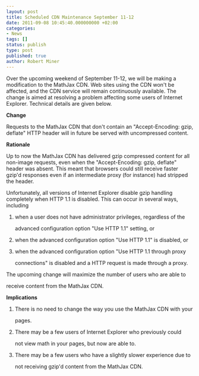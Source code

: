 ```yaml
---
layout: post
title: Scheduled CDN Maintenance September 11-12
date: 2011-09-08 10:45:40.000000000 +02:00
categories:
- News
tags: []
status: publish
type: post
published: true
author: Robert Miner
---
```


Over the upcoming weekend of September 11-12, we will be making a modification to the MathJax CDN.  Web sites using the CDN won't be affected, and the CDN service will remain continuously available.  The change is aimed at resolving a problem affecting some users of Internet Explorer.  Technical details are given below.

**Change**

Requests to the MathJax CDN that don't contain an "Accept-Encoding: gzip, deflate" HTTP header will in future be served with uncompressed content.

**Rationale**

Up to now the MathJax CDN has delivered gzip compressed content for all non-image requests, even when the "Accept-Encoding: gzip, deflate" header was absent. This meant that browsers could still receive faster gzip'd responses even if an intermediate proxy (for instance) had stripped the header.

Unfortunately, all versions of Internet Explorer disable gzip handling completely when HTTP 1.1 is disabled. This can occur in several ways, including

1.  when a user does not have administrator privileges, regardless of the

    advanced configuration option "Use HTTP 1.1" setting, or
2.  when the advanced configuration option "Use HTTP 1.1" is disabled, or
3.  when the advanced configuration option "Use HTTP 1.1 through proxy

    connections" is disabled and a HTTP request is made through a proxy.

The upcoming change will maximize the number of users who are able to

receive content from the MathJax CDN.

**Implications**

1.  There is no need to change the way you use the MathJax CDN with your

    pages.
2.  There may be a few users of Internet Explorer who previously could

    not view math in your pages, but now are able to.
3.  There may be a few users who have a slightly slower experience due to

    not receiving gzip'd content from the MathJax CDN.
